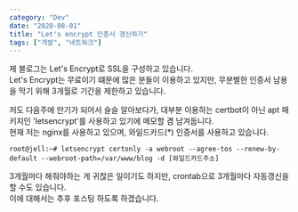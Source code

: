 ```yaml
---
category: "Dev"
date: "2020-08-01"
title: "Let's encrypt 인증서 갱신하기"
tags: ["개발", "네트워크"]
---
```

제 블로그는 Let's Encrypt로 SSL을 구성하고 있습니다.  
Let's Encrypt는 무료이기 떄문에 많은 분들이 이용하고 있지만, 무분별한 인증서 남용을 막기 위해 3개월로 기간을 제한하고 있습니다.  

저도 다음주에 만기가 되어서 슬슬 알아보다가, 대부분 이용하는 certbot이 아닌 apt 패키지인 'letsencrypt'를 사용하고 있기에 메모할 겸 남겨둡니다.  
현재 저는 nginx를 사용하고 있으며, 와일드카드(*) 인증서를 사용하고 있습니다.

```console
root@jell:~# letsencrypt certonly -a webroot --agree-tos --renew-by-default --webroot-path=/var/www/blog -d [와일드카드주소]
```

3개월마다 해줘야하는 게 귀찮은 일이기도 하지만, crontab으로 3개월마다 자동갱신을 할 수도 있습니다.  
이에 대해서는 추후 포스팅 하도록 하겠습니다.  
